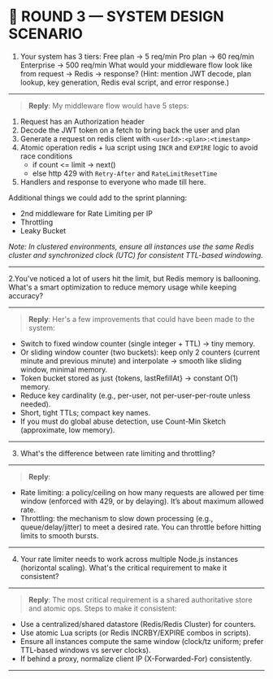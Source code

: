  # 🧩 ROUND 3 — SYSTEM DESIGN SCENARIO

1. Your system has 3 tiers:
Free plan → 5 req/min
Pro plan → 60 req/min
Enterprise → 500 req/min
What would your middleware flow look like from request → Redis → response?
(Hint: mention JWT decode, plan lookup, key generation, Redis eval script, and error response.)

---

> **Reply**:
My middleware flow would have 5 steps:
1. Request has an Authorization header
2. Decode the JWT token on a fetch to bring back the user and plan
3. Generate a request on redis client with `<userId>:<plan>:<timestamp>`
4. Atomic operation redis + lua script using `INCR` and `EXPIRE` logic to avoid race conditions
    - if count <= limit -> next()
    - else http 429 with `Retry-After` and `RateLimitResetTime`
5. Handlers and response to everyone who made till here.

Additional things we could add to the sprint planning:
- 2nd middleware for Rate Limiting per IP
- Throttling
- Leaky Bucket

*Note: In clustered environments, ensure all instances use the same Redis cluster and synchronized clock (UTC) for consistent TTL-based windowing.*

---

2.You've noticed a lot of users hit the limit, but Redis memory is ballooning.
What's a smart optimization to reduce memory usage while keeping accuracy?

---

> **Reply**:
Her's a few improvements that could have been made to the system:
- Switch to fixed window counter (single integer + TTL) → tiny memory. 
- Or sliding window counter (two buckets): keep only 2 counters (current minute and previous minute) and interpolate → smooth like sliding window, minimal memory.
- Token bucket stored as just {tokens, lastRefillAt} → constant O(1) memory.
- Reduce key cardinality (e.g., per-user, not per-user-per-route unless needed).
- Short, tight TTLs; compact key names.
- If you must do global abuse detection, use Count-Min Sketch (approximate, low memory).

---

3. What's the difference between rate limiting and throttling?
---

> **Reply**:
- Rate limiting: a policy/ceiling on how many requests are allowed per time window (enforced with 429, or by delaying). It’s about maximum allowed rate.
- Throttling: the mechanism to slow down processing (e.g., queue/delay/jitter) to meet a desired rate. You can throttle before hitting limits to smooth bursts.

---

4. Your rate limiter needs to work across multiple Node.js instances (horizontal scaling).
What's the critical requirement to make it consistent?

---

> **Reply**:
The most critical requirement is a shared authoritative store and atomic ops. Steps to make it consistent:
- Use a centralized/shared datastore (Redis/Redis Cluster) for counters.
- Use atomic Lua scripts (or Redis INCRBY/EXPIRE combos in scripts).
- Ensure all instances compute the same window (clock/tz uniform; prefer TTL-based windows vs server clocks).
- If behind a proxy, normalize client IP (X-Forwarded-For) consistently.

---